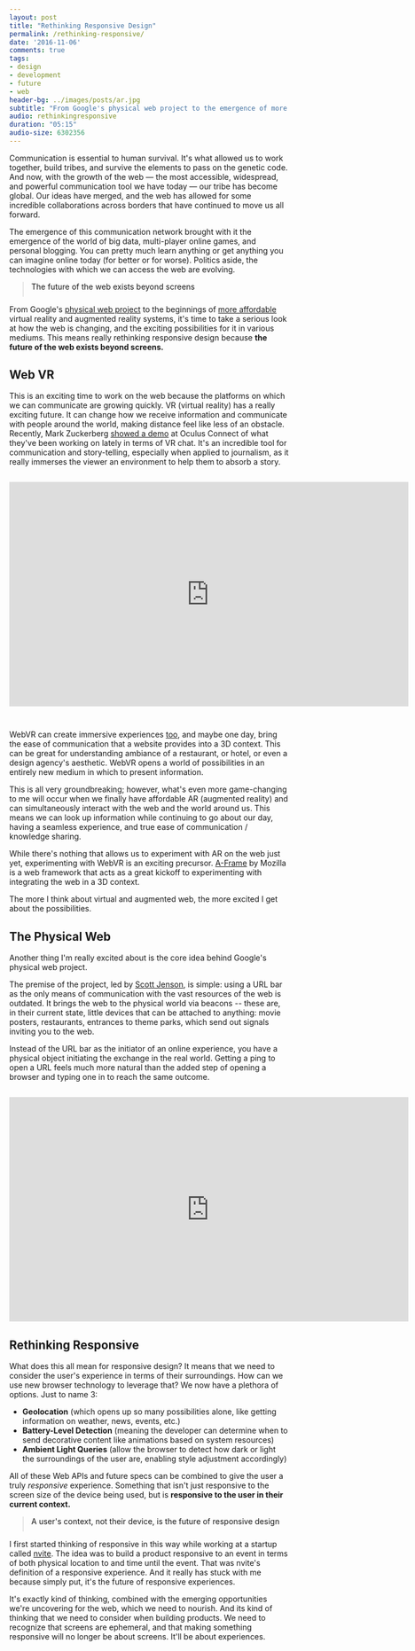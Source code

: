 ```yaml
---
layout: post
title: "Rethinking Responsive Design"
permalink: /rethinking-responsive/
date: '2016-11-06'
comments: true
tags:
- design
- development
- future
- web
header-bg: ../images/posts/ar.jpg
subtitle: "From Google's physical web project to the emergence of more affordable virtual reality and augmented reality systems, it's time to take a serious look at how the web is changing, and the exciting possibilities for its application outside of screens."
audio: rethinkingresponsive
duration: "05:15"
audio-size: 6302356
---
```


Communication is essential to human survival. It's what allowed us to work together, build tribes, and survive the elements to pass on the genetic code. And now, with the growth of the web &mdash; the most accessible, widespread, and powerful communication tool we have today &mdash; our tribe has become global. Our ideas have merged, and the web has allowed for some incredible collaborations across borders that have continued to move us all forward.

The emergence of this communication network brought with it the emergence of the world of big data, multi-player online games, and personal blogging. You can pretty much learn anything or get anything you can imagine online today (for better or for worse). Politics aside, the technologies with which we can access the web are evolving.

<blockquote class="left" style="padding-bottom:.7em"><a class="twitter-share">The future of the web exists beyond screens</a></blockquote>

From Google's [physical web project](https://google.github.io/physical-web/) to the beginnings of [more affordable](http://www.gearbrain.com/gear-vr-budget-virtual-reality-headset-1716690185.html) virtual reality and augmented reality systems, it's time to take a serious look at how the web is changing, and the exciting possibilities for it in various mediums. This means really rethinking responsive design because **the future of the web exists beyond screens.**

## Web VR

This is an exciting time to work on the web because the platforms on which we can communicate are growing quickly. VR (virtual reality) has a really exciting future. It can change how we receive information and communicate with people around the world, making distance feel like less of an obstacle. Recently, Mark Zuckerberg [showed a demo](https://www.youtube.com/watch?v=OyW4CBSZfL0) at Oculus Connect of what they've been working on lately in terms of VR chat. It's an incredible tool for communication and story-telling, especially when applied to journalism, as it really immerses the viewer an environment to help them to absorb a story.

<iframe width="720" height="405" style="margin: 1em 0 2em"  src="https://www.youtube.com/embed/0QY72R3ZDzw?rel=0" frameborder="0" allowfullscreen></iframe>

WebVR can create immersive experiences [too](https://www.youtube.com/watch?v=KMdCGkgNtno), and maybe one day, bring the ease of communication that a website provides into a 3D context. This can be great for understanding ambiance of a restaurant, or hotel, or even a design agency's aesthetic. WebVR opens a world of possibilities in an entirely new medium in which to present information.

This is all very groundbreaking; however, what's even more game-changing to me will occur when we finally have affordable AR (augmented reality) and can simultaneously interact with the web and the world around us. This means we can look up information while continuing to go about our day, having a seamless experience, and true ease of communication / knowledge sharing.

While there's nothing that allows us to experiment with AR on the web just yet, experimenting with WebVR is an exciting precursor. [A-Frame](https://aframe.io/) by Mozilla is a web framework that acts as a great kickoff to experimenting with integrating the web in a 3D context.

The more I think about virtual and augmented web, the more excited I get about the possibilities.

## The Physical Web

Another thing I'm really excited about is the core idea behind Google's physical web project.

The premise of the project, led by [Scott Jenson](https://twitter.com/scottjenson), is simple: using a URL bar as the only means of communication with the vast resources of the web is outdated. It brings the web to the physical world via beacons -- these are, in their current state, little devices that can be attached to anything: movie posters, restaurants, entrances to theme parks, which send out signals inviting you to the web.

Instead of the URL bar as the initiator of an online experience, you have a physical object initiating the exchange in the real world. Getting a ping to open a URL feels much more natural than the added step of opening a browser and typing one in to reach the same outcome.

<iframe width="720" height="405" style="margin: 1em 0 0"  src="https://www.youtube.com/embed/1yaLPRgtlR0?rel=0" frameborder="0" allowfullscreen></iframe>

## Rethinking Responsive

What does this all mean for responsive design? It means that we need to consider the user's experience in terms of their surroundings. How can we use new browser technology to leverage that? We now have a plethora of options. Just to name 3:

- **Geolocation** (which opens up so many possibilities alone, like getting information on weather, news, events, etc.)
- **Battery-Level Detection** (meaning the developer can determine when to send decorative content like animations based on system resources)
- **Ambient Light Queries** (allow the browser to detect how dark or light the surroundings of the user are, enabling style adjustment accordingly)

All of these Web APIs and future specs can be combined to give the user a truly *responsive* experience. Something that isn't just responsive to the screen size of the device being used, but is **responsive to the user in their current context.**

<blockquote class="right" style="padding-bottom:.7em"><a class="twitter-share">A user's context, not their device, is the future of responsive design</a></blockquote>

I first started thinking of responsive in this way while working at a startup called [nvite](http://nvite.com). The idea was to build a product responsive to an event in terms of both physical location to and time until the event. That was nvite's definition of a responsive experience. And it really has stuck with me because simply put, it's the future of responsive experiences. 

It's exactly kind of thinking, combined with the emerging opportunities we're uncovering for the web, which we need to nourish. And its kind of thinking that we need to consider when building products. We need to recognize that screens are ephemeral, and that <a class="twitter-share">making something responsive will no longer be about screens. It'll be about experiences</a>.